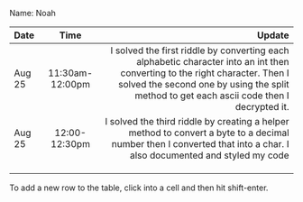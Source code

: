 Name: Noah

| Date   |      Time       |                                                                                                                                                                                                                                                                  Update |
|:-------|:---------------:|------------------------------------------------------------------------------------------------------------------------------------------------------------------------------------------------------------------------------------------------------------------------:|
| Aug 25 | 11:30am-12:00pm |                                                I solved the first riddle by converting each alphabetic character into an int then converting to the right character. Then I solved the second one by using the split method to get each ascii code then I decrypted it. |
| Aug 25 |  12:00-12:30pm  |                                                                                                                                                                                                                           I solved the third riddle by creating a helper method to convert a byte to a decimal number then I converted that into a char. I also documented and styled my code 
|        |                 |                                                                                                                                                                                                                                                                         |
|        |                 |                                                                                                                                                                                                                                                                         |
|        |                 |                                                                                                                                                                                                                                                                         |

To add a new row to the table, click into a cell and then hit shift-enter.